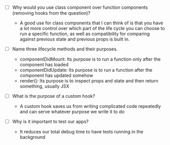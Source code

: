 - [ ] Why would you use class component over function components (removing hooks from the question)?

    -   A good use for class components that I can think of is that you have a lot more control over which part of the life cycle you can choose to run a specific function, as well as compatibility for comparing against previous state and previous props is built in.

- [ ] Name three lifecycle methods and their purposes.

    -   componentDidMount: Its purpose is to run a function only after the component has loaded
    -   componentDidUpdate: Its purpose is to run a function after the component has updated somehow
    -   render(): Its purpose is to inspect props and state and then return something, usually JSX

- [ ] What is the purpose of a custom hook?

    -   A custom hook saves us from writing complicated code repeatedly and can serve whatever purpose we write it to do

- [ ] Why is it important to test our apps?

    -   It reduces our total debug time to have tests running in the background
